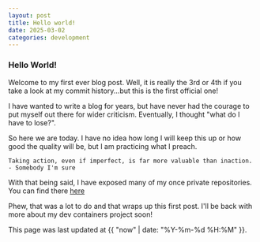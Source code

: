 ```yaml
---
layout: post
title: Hello world!
date: 2025-03-02
categories: development
---
```


### Hello World!
Welcome to my first ever blog post. Well, it is really the 3rd or 4th if you take a look at my commit history...but this is the first official one!

I have wanted to write a blog for years, but have never had the courage to put myself out there for wider criticism. Eventually, I thought "what do I have to lose?".

So here we are today. I have no idea how long I will keep this up or how good the quality will be, but I am practicing what I preach.

```
Taking action, even if imperfect, is far more valuable than inaction.
- Somebody I'm sure
```

With that being said, I have exposed many of my once private repositories. You can find there [here](https://blog.varmack.com/repositories)

Phew, that was a lot to do and that wraps up this first post. I'll be back with more about my dev containers project soon!


This page was last updated at {{ "now" | date: "%Y-%m-%d %H:%M" }}.
